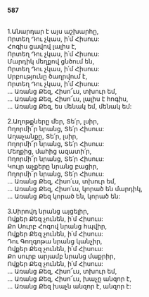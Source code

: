 **587**

\
1.Անարդար է այս աշխարհը,\
Որտեղ Դու չկաս, ի՛մ Հիսուս:\
Հոգիս ցավով լալիս է,\
Որտեղ Դու չկաս, ի՛մ Հիսուս:\
Մարդիկ մեղքով ցնծում են,\
Որտեղ Դու չկաս, ի՛մ Հիսուս:\
Սրբությունը ծաղրվում է,\
Որտեղ Դու չկաս, ի՛մ Հիսուս:\
 ... Առանց Քեզ, Հիսո՜ւս, տխուր եմ,\
 ... Առանց Քեզ, Հիսո՜ւս, լալիս է հոգիս,\
 ... Առանց Քեզ, ես մենակ եմ, մենակ եմ: \
\
2.Աղոթքները մեր, Տե՛ր, լսիր,\
Ողորմի՜ր նրանց, Տե՛ր Հիսուս:\
Աղաչանքը, Տե՛ր, լսիր,\
Ողորմի՜ր նրանց, Տե՛ր Հիսուս:\
Մեղքից, մահից ազատի՛ր,\
Ողորմի՜ր նրանց, Տե՛ր Հիսուս:\
Կույր աչքերը նրանց բացիր,\
Ողորմի՜ր նրանց, Տե՛ր Հիսուս:\
 ... Առանց Քեզ, Հիսո՛ւս, տխուր եմ,\
 ... Առանց Քեզ, Հիսո՛ւս, կորած են մարդիկ,\
 ... Առանց Քեզ կորած են, կորած են:\
\
3.Սիրովդ նրանց այցելիր,\
Ովքեր Քեզ չունեն, ի՛մ Հիսուս:\
Քո Սուրբ Հոգով նրանց հպվիր,\
Ովքեր Քեզ չունեն, ի՛մ Հիսուս:\
Դու Գողգոթա նրանց կանչիր,\
Ովքեր Քեզ չունեն, ի՛մ Հիսուս:\
Քո սուրբ արյամբ նրանց մաքրիր,\
Ովքեր Քեզ չունեն, ի՛մ Հիսուս:\
 ... Առանց Քեզ, Հիսո՜ւս, տխուր եմ,\
 ... Առանց Քեզ, Հիսո՜ւս, խաչը անզոր է,\
 ... Առանց Քեզ խաչն անզոր է, անզոր է:

